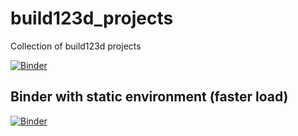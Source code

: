 # build123d_projects
Collection of build123d projects

[![Binder](https://mybinder.org/badge_logo.svg)](https://mybinder.org/v2/gh/Mootch/build123d_projects/HEAD)

## Binder with static environment (faster load)
[![Binder](https://mybinder.org/badge_logo.svg)](https://mybinder.org/v2/gh/Mootch/build123d_binder_env/main?urlpath=git-pull%3Frepo%3Dhttps%253A%252F%252Fgithub.com%252FMootch%252Fbuild123d_projects%26urlpath%3Dlab%252Ftree%252Fbuild123d_projects%252F%26branch%3Dmain)
